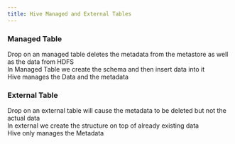 ```yaml
---
title: Hive Managed and External Tables
---
```


### Managed Table

Drop on an managed table deletes the metadata from the metastore as well as the data from HDFS  
In Managed Table we create the schema and then insert data into it  
Hive manages the Data and the metadata

### External Table

Drop on an external table will cause the metadata to be deleted but not the actual data  
In external we create the structure on top of already existing data  
Hive only manages the Metadata